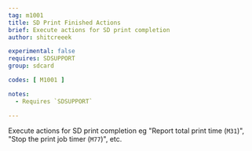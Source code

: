 ```yaml
---
tag: m1001
title: SD Print Finished Actions
brief: Execute actions for SD print completion
author: shitcreeek

experimental: false
requires: SDSUPPORT
group: sdcard

codes: [ M1001 ]

notes:
  - Requires `SDSUPPORT`

---
```

Execute actions for SD print completion eg "Report total print time (`M31`)", "Stop the print job timer (`M77`)", etc.
